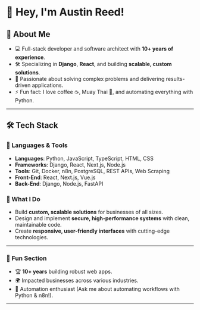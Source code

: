 # 👋 Hey, I'm Austin Reed!

## 🚀 About Me
- 💻 Full-stack developer and software architect with **10+ years of experience**.
- 🛠️ Specializing in **Django**, **React**, and building **scalable, custom solutions**.
- 🌟 Passionate about solving complex problems and delivering results-driven applications.
- ⚡ Fun fact: I love coffee ☕, Muay Thai 🥊, and automating everything with Python.

---

## 🛠️ Tech Stack
### 🔧 Languages & Tools
- **Languages**: Python, JavaScript, TypeScript, HTML, CSS
- **Frameworks**: Django, React, Next.js, Node.js
- **Tools**: Git, Docker, n8n, PostgreSQL, REST APIs, Web Scraping
- **Front-End**: React, Next.js, Vue.js
- **Back-End**: Django, Node.js, FastAPI

### 🚀 What I Do
- Build **custom, scalable solutions** for businesses of all sizes.
- Design and implement **secure, high-performance systems** with clean, maintainable code.
- Create **responsive, user-friendly interfaces** with cutting-edge technologies.

---

### 🌟 Fun Section
- 🏆 **10+ years** building robust web apps.
- 🌍 Impacted businesses across various industries.
- 🤖 Automation enthusiast (Ask me about automating workflows with Python & n8n!).

---
